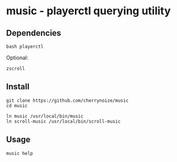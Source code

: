 # music - playerctl querying utility

## Dependencies

```
bash playerctl
```

Optional:

```
zscroll
```

## Install

```
git clone https://github.com/cherrynoize/music
cd music

ln music /usr/local/bin/music
ln scroll-music /usr/local/bin/scroll-music
```

## Usage

```
music help
```
